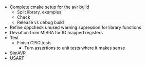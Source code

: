 * Complete cmake setup for the avr build
  * Split library, examples
  * Check
  * Release vs debug build
* Refine cppcheck unused warning supression for library functions
* Deviation from MISRA for IO mapped registers
* Test
  * Finish GPIO tests
    * Turn assertions to unit tests where it makes sense
* SimAVR
* USART
